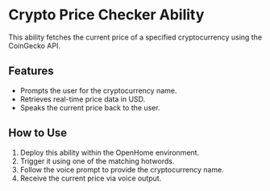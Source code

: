# Crypto Price Checker Ability

This ability fetches the current price of a specified cryptocurrency using the CoinGecko API. 

## Features
- Prompts the user for the cryptocurrency name.
- Retrieves real-time price data in USD.
- Speaks the current price back to the user.

## How to Use
1. Deploy this ability within the OpenHome environment.
2. Trigger it using one of the matching hotwords.
3. Follow the voice prompt to provide the cryptocurrency name.
4. Receive the current price via voice output.
